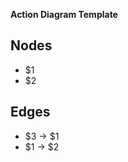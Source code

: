 <!-- $1 = node name (e.g., "build") -->
<!-- $2 = node name (e.g., "deploy") -->
<!-- $3 = edge source verb (e.g., "push") -->
**Action Diagram Template**

## Nodes

- $1
- $2

## Edges

- $3 -> $1
- $1 -> $2
